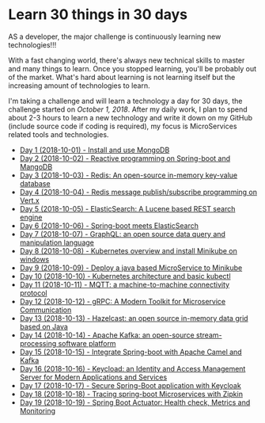 # Learn 30 things in 30 days

AS a developer, the major challenge is continuously learning new technologies!!!

With a fast changing world, there's always new technical skills to master and many things to learn. Once you stopped learning, you'll be probably out of the market. What's hard about learning is not learning itself but the increasing amount of technologies to learn. 

I'm taking a challenge and will learn a technology a day for 30 days, the challenge started on _October 1, 2018_. After my daily work, I plan to spend about 2-3 hours to learn a new technology and write it down on my GitHub (include source code if coding is required), my focus is MicroServices related tools and technologies.

 - [Day 1 (2018-10-01) - Install and use MongoDB](day01-install-mongodb/README.md)
 - [Day 2 (2018-10-02) - Reactive programming on Spring-boot and MangoDB](day02-spring-mangodb-reactive/README.md)
 - [Day 3 (2018-10-03) - Redis: An open-source in-memory key-value database](day03-redis/README.md)
 - [Day 4 (2018-10-04) - Redis message publish/subscribe programming on Vert.x](day04-redis-pubsub-vertx/README.md)
 - [Day 5 (2018-10-05) - ElasticSearch: A Lucene based REST search engine](day05-elasticsearch/README.md)
 - [Day 6 (2018-10-06) - Spring-boot meets ElasticSearch](day06-spring-boot-elasticsearch/README.md)
 - [Day 7 (2018-10-07) - GraphQL: an open source data query and manipulation language](day07-graphql/README.md)
 - [Day 8 (2018-10-08) - Kubernetes overview and install Minikube on windows](day08-k8s-installation/README.md)
 - [Day 9 (2018-10-09) - Deploy a java based MicroService to Minikube](day09-k8s-deployment/README.md)
 - [Day 10 (2018-10-10) - Kubernetes architecture and basic kubectl](day10-k8s-kubectl/README.md)
 - [Day 11 (2018-10-11) - MQTT: a machine-to-machine connectivity protocol](day11-mqtt-vertx/README.md)
 - [Day 12 (2018-10-12) - gRPC: A Modern Toolkit for Microservice Communication](day12-grpc/README.md)
 - [Day 13 (2018-10-13) - Hazelcast: an open source in-memory data grid based on Java](day13-hazelcast/README.md)
 - [Day 14 (2018-10-14) - Apache Kafka: an open-source stream-processing software platform](day14-kafka/README.md)
 - [Day 15 (2018-10-15) - Integrate Spring-boot with Apache Camel and Kafka](day15-spring-camel-kafka/README.md)
 - [Day 16 (2018-10-16) - Keycload: an Identity and Access Management Server for Modern Applications and Services](day16-keycloak/README.md)
 - [Day 17 (2018-10-17) - Secure Spring-Boot application with Keycloak](day17-spring-keycloak/README.md)
 - [Day 18 (2018-10-18) - Tracing spring-boot Microservices with Zipkin](day18-spring-zipkin/README.md)
 - [Day 19 (2018-10-19) - Spring Boot Actuator: Health check, Metrics and Monitoring](day19-spring-actuator/README.md)